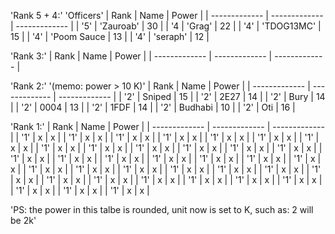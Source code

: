 'Rank 5 + 4:'
'Officers'
| Rank  | Name | Power |
| ------------- | ------------- | ------------- |
| '5' | 'Zauroab'  |  30 |
| '4  | 'Grag'  |  22 |
| '4'  | 'TDOG13MC'  |  15 |
| '4'  | 'Poom Sauce  | 13  |
| '4'  | 'seraph'  |  12 |

'Rank 3:'
| Rank  | Name | Power |
| ------------- | ------------- | ------------- |

'Rank 2:' 
'(memo: power > 10 K)'
| Rank  | Name | Power |
| ------------- | ------------- | ------------- |
| '2'  | Sniped  | 15  |
| '2'  | 2E27  | 14  |
| '2'  | Bury  | 14  |
| '2'  | 0004  | 13  |
| '2'  | 1FDF  | 14  |
| '2'  | Budhabi  | 10  |
| '2'  | Oti  | 16  |

'Rank 1:'
| Rank  | Name | Power |
| ------------- | ------------- | ------------- |
| '1'  | x  | x  |
| '1'  | x  | x  |
| '1'  | x  | x  |
| '1'  | x  | x  |
| '1'  | x  | x  |
| '1'  | x  | x  |
| '1'  | x  | x  |
| '1'  | x  | x  |
| '1'  | x  | x  |
| '1'  | x  | x  |
| '1'  | x  | x  |
| '1'  | x  | x  |
| '1'  | x  | x  |
| '1'  | x  | x  |
| '1'  | x  | x  |
| '1'  | x  | x  |
| '1'  | x  | x  |
| '1'  | x  | x  |
| '1'  | x  | x  |
| '1'  | x  | x  |
| '1'  | x  | x  |
| '1'  | x  | x  |
| '1'  | x  | x  |
| '1'  | x  | x  |
| '1'  | x  | x  |
| '1'  | x  | x  |
| '1'  | x  | x  |
| '1'  | x  | x  |
| '1'  | x  | x  |
| '1'  | x  | x  |
| '1'  | x  | x  |
| '1'  | x  | x  |
| '1'  | x  | x  |
| '1'  | x  | x  |
| '1'  | x  | x  |
| '1'  | x  | x  |



'PS: the power in this talbe is rounded, unit now is set to K, such as: 2 will be 2k'
